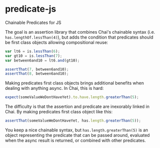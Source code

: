 predicate-js
============

Chainable Predicates for JS

The goal is an assertion library that combines Chai's chainable syntax (i.e. `has.lengthOf.lessThan(4)`), but adds the condition that predicates should be first class objects allowing compositional reuse:
```js
var lt6 = is.lessThan(6);
var gt10 = is.lessThan(7);
var between6and10 = lt6.and(gt10);

assertThat(7, between6and10);
assertThat(8, between6and10);
```

Making predicates first class objects brings additional benefits when dealing with anything async. In Chai, this is hard:
```js
expect(someValueWeDontHaveYet).to.have.length.greaterThan(5);
```
The difficulty is that the assertion and predicate are inexorably linked in Chai. By making predicates first class object like this:
```js
assertThat(someValueWeDontHaveYet, has.length.greaterThan(5));
```
You keep a nice chainable syntax, but `has.length.greaterThan(5)` is an object representing the predicate that can be passed around, evaluated when the async result is returned, or combined with other predicates.